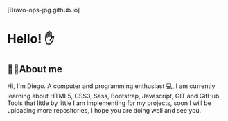 [Bravo-ops-jpg.github.io]

<h1>Hello! ✋</h1>
<h2>👩‍💻About me</h2>

Hi, I'm Diego. A computer and programming enthusiast 💻, I am currently learning about HTML5, CSS3, Sass, Bootstrap, Javascript, GIT and GitHub. Tools that little by little I am implementing for my projects, soon I will be uploading more repositories, I hope you are doing well and see you.

<!---
Bravo-ops-jpg/Bravo-ops-jpg is a ✨ special ✨ repository because its `README.md` (this file) appears on your GitHub profile.
You can click the Preview link to take a look at your changes.
--->



<!-- Dimension by HTML5 UP
html5up.net | @ajlkn
Free for personal and commercial use under the CCA 3.0 license (html5up.net/license)


This is Dimension, a fun little one-pager with modal-ized (is that a word?) "pages"
and a cool depth effect (click on a menu item to see what I mean). Simple, fully
responsive, and kitted out with all the usual pre-styled elements you'd expect.
Hope you dig it :)

Demo images* courtesy of Unsplash, a radtastic collection of CC0 (public domain) images
you can use for pretty much whatever.

(* = not included)

AJ
aj@lkn.io | @ajlkn


Credits:

	Demo Images:
		Unsplash (unsplash.com)

	Icons:
		Font Awesome (fontawesome.io)

	Other:
		jQuery (jquery.com)
		Responsive Tools (github.com/ajlkn/responsive-tools) -->
